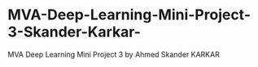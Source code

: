 # MVA-Deep-Learning-Mini-Project-3-Skander-Karkar-
MVA Deep Learning Mini Project 3 by Ahmed Skander KARKAR
